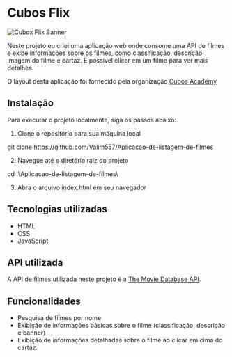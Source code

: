 # Cubos Flix

![Cubox Flix Banner](https://github.com/Valim557/Aplicacao-de-listagem-de-filmes/blob/main/assets/readme-github.png?raw=true)

Neste projeto eu criei uma aplicação web onde consome uma API de filmes e exibe informações sobre os filmes, como classificação, descrição imagem do filme e cartaz. É possível clicar em um filme para ver mais detalhes.

O layout desta aplicação foi fornecido pela organização [Cubos Academy](https://github.com/cubos-academy)

## Instalação

Para executar o projeto localmente, siga os passos abaixo:

1. Clone o repositório para sua máquina local

git clone https://github.com/Valim557/Aplicacao-de-listagem-de-filmes


2. Navegue até o diretório raiz do projeto

cd .\Aplicacao-de-listagem-de-filmes\


3. Abra o arquivo index.html em seu navegador



## Tecnologias utilizadas

- HTML
- CSS
- JavaScript

## API utilizada

A API de filmes utilizada neste projeto é a [The Movie Database API](https://www.themoviedb.org/documentation/api).

## Funcionalidades

- Pesquisa de filmes por nome
- Exibição de informações básicas sobre o filme (classificação, descrição e banner)
- Exibição de informações detalhadas sobre o filme ao clicar em cima do cartaz.
